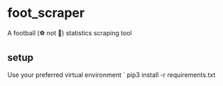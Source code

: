 # foot_scraper
A football (:soccer: not :football:) statistics scraping tool

## setup
Use your preferred virtual environment
` pip3 install -r requirements.txt